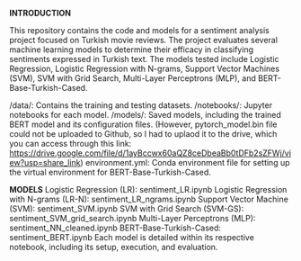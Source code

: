 **INTRODUCTION**

This repository contains the code and models for a sentiment analysis project focused on Turkish movie reviews. 
The project evaluates several machine learning models to determine their efficacy in classifying sentiments expressed in Turkish text. 
The models tested include Logistic Regression, Logistic Regression with N-grams, Support Vector Machines (SVM), SVM with Grid Search, Multi-Layer Perceptrons (MLP), and BERT-Base-Turkish-Cased.

/data/: Contains the training and testing datasets.
/notebooks/: Jupyter notebooks for each model.
/models/: Saved models, including the trained BERT model and its configuration files. (However, pytorch_model.bin file could not be uploaded to Github, so I had to uplaod it to the drive, which you can access through this link: https://drive.google.com/file/d/1ayBccwx60aQZ8ceDbeaBb0tDFb2sZFWj/view?usp=share_link)
environment.yml: Conda environment file for setting up the virtual environment for BERT-Base-Turkish-Cased.

**MODELS**
Logistic Regression (LR): sentiment_LR.ipynb
Logistic Regression with N-grams (LR-N): sentiment_LR_ngrams.ipynb
Support Vector Machine (SVM): sentiment_SVM.ipynb
SVM with Grid Search (SVM-GS): sentiment_SVM_grid_search.ipynb
Multi-Layer Perceptrons (MLP): sentiment_NN_cleaned.ipynb
BERT-Base-Turkish-Cased: sentiment_BERT.ipynb
Each model is detailed within its respective notebook, including its setup, execution, and evaluation.
